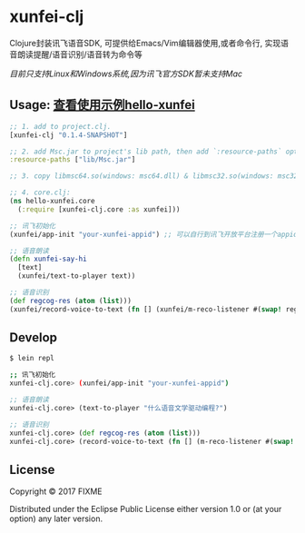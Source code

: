 # xunfei-clj

Clojure封装讯飞语音SDK, 可提供给Emacs/Vim编辑器使用,或者命令行, 实现语音朗读提醒/语音识别/语音转为命令等

*目前只支持Linux和Windows系统,因为讯飞官方SDK暂未支持Mac*

## Usage: [查看使用示例hello-xunfei](./examples/hello-xunfei)
```clojure
;; 1. add to project.clj.
[xunfei-clj "0.1.4-SNAPSHOT"]

;; 2. add Msc.jar to project's lib path, then add `:resource-paths` option.
:resource-paths ["lib/Msc.jar"]

;; 3. copy libmsc64.so(windows: msc64.dll) & libmsc32.so(windows: msc32.dll) to your project root path.

;; 4. core.clj:
(ns hello-xunfei.core
  (:require [xunfei-clj.core :as xunfei]))

;; 讯飞初始化
(xunfei/app-init "your-xunfei-appid") ;; 可以自行到讯飞开放平台注册一个appid

;; 语音朗读
(defn xunfei-say-hi
  [text]
  (xunfei/text-to-player text))

;; 语音识别
(def regcog-res (atom (list)))
(xunfei/record-voice-to-text (fn [] (xunfei/m-reco-listener #(swap! regcog-res conj %))) )

```

## Develop

```bash
$ lein repl 

;; 讯飞初始化
xunfei-clj.core> (xunfei/app-init "your-xunfei-appid")
```

```clojure
;; 语音朗读
xunfei-clj.core> (text-to-player "什么语音文学驱动编程?")

;; 语音识别
xunfei-clj.core> (def regcog-res (atom (list)))
xunfei-clj.core> (record-voice-to-text (fn [] (m-reco-listener #(swap! regcog-res conj %))) )

```

## License

Copyright © 2017 FIXME

Distributed under the Eclipse Public License either version 1.0 or (at
your option) any later version.
